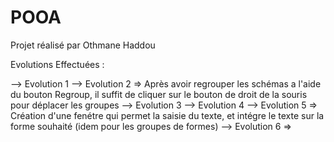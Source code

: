 # POOA

Projet réalisé par Othmane Haddou

Evolutions Effectuées : 

--> Evolution 1
--> Evolution 2 => Après avoir regrouper les schémas a l'aide du bouton Regroup, il suffit de cliquer sur le bouton de droit de la souris pour déplacer les groupes 
--> Evolution 3
--> Evolution 4
--> Evolution 5 => Création d'une fenétre qui permet la saisie du texte, et intégre le texte sur la forme souhaité (idem pour les groupes de formes)
--> Evolution 6 =>


